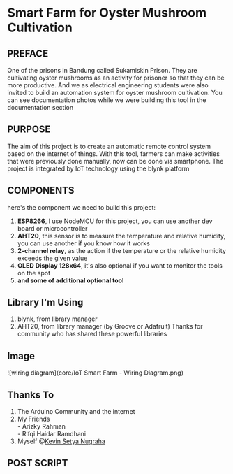 # Smart Farm for Oyster Mushroom Cultivation

## PREFACE
One of the prisons in Bandung called Sukamiskin Prison. They are cultivating oyster mushrooms as an activity for prisoner so that they can be more productive. And we as electrical engineering students were also invited to build an automation system for oyster mushroom cultivation. You can see documentation photos while we were building this tool in the documentation section

## PURPOSE
The aim of this project is to create an automatic remote control system based on the internet of things. With this tool, farmers can make activities that were previously done manually, now can be done via smartphone. The project is integrated by IoT technology using the blynk platform

## COMPONENTS
here's the component we need to build this project:
  1. **ESP8266**, I use NodeMCU for this project, you can use another dev board or microcontroller
  2. **AHT20**, this sensor is to measure the temperature and relative humidity, you can use another if you know how it works
  3. **2-channel relay**, as the action if the temperature or the relative humidity exceeds the given value
  4. **OLED Display 128x64**, it's also optional if you want to monitor the tools on the spot
  5. **and some of additional optional tool**

## Library I'm Using
  1. blynk, from library manager
  2. AHT20, from library manager (by Groove or Adafruit)
Thanks for community who has shared these powerful libraries

## Image
![wiring diagram](core/IoT Smart Farm - Wiring Diagram.png) 

## Thanks To
  1. The Arduino Community and the internet
  2. My Friends  
    - Arizky Rahman  
    - Rifqi Haidar Ramdhani  
  3.  Myself @[Kevin Setya Nugraha](https://github.com/kvin-setya) <br>


## POST SCRIPT
